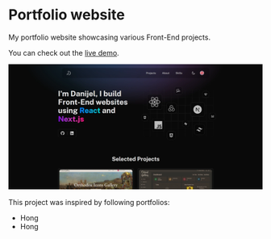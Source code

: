 # Portfolio website

My portfolio website showcasing various Front-End projects.

You can check out the [live demo](https://danijelmaksic.vercel.app/).

![portfolio image](/assets/portfolio.webp)

This project was inspired by following portfolios:

<ul>
   <li>Hong</li>
   <li>Hong</li>
</ul>
